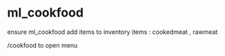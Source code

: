 # ml_cookfood

ensure ml_cookfood
add items to inventory 
items : cookedmeat , rawmeat

/cookfood to open menu
